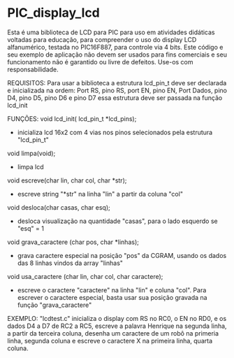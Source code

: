 # PIC_display_lcd
Esta é uma biblioteca de LCD para PIC para uso em atividades didáticas voltadas para educação, para compreender o uso do display LCD alfanumérico,
testada no PIC16F887, para controle via 4 bits.
Este código e seu exemplo de aplicação não devem ser usados para fins comerciais e seu funcionamento não é garantido ou livre de defeitos. Use-os com responsabilidade.  

REQUISITOS:
Para usar a biblioteca a estrutura lcd_pin_t deve ser declarada e inicializada na ordem:
Port RS, pino RS, port EN, pino EN, Port Dados, pino D4, pino D5, pino D6 e pino D7
essa estrutura deve ser passada na função lcd_init

FUNÇÕES:
void lcd_init( lcd_pin_t *lcd_pins);
- inicializa lcd 16x2 com 4 vias nos pinos selecionados pela estrutura "lcd_pin_t"

void limpa(void);
- limpa lcd

void escreve(char lin, char col, char *str);
- escreve string "*str" na linha "lin" a partir da coluna "col" 

void desloca(char casas, char esq);
- desloca visualização na quantidade "casas", para o lado esquerdo se "esq" = 1

void grava_caractere (char pos, char *linhas);
- grava caractere especial na posição "pos" da CGRAM, usando os dados das 8 linhas vindos da array "linhas"

void usa_caractere (char lin, char col, char caractere);
- escreve o caractere "caractere" na linha "lin" e coluna "col". Para escrever o caractere especial, basta usar sua posição gravada na função "grava_caractere"

EXEMPLO:
"lcdtest.c" inicializa o display com RS no RC0, o EN no RD0, e os dados D4 a D7 de RC2 a RC5, escreve a palavra Henrique na segunda linha, a partir da terceira coluna,
desenha um caractere de um robô na primeria linha, segunda coluna e escreve o caractere X na primeira linha, quarta coluna.
